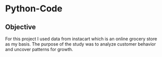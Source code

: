 # Python-Code
## Objective
For this project I used data from instacart which is an online grocery store as my basis. The purpose of the study was to analyze customer behavior and uncover patterns for growth.
